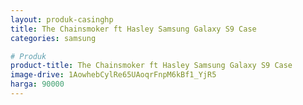 ```yaml
---
layout: produk-casinghp
title: The Chainsmoker ft Hasley Samsung Galaxy S9 Case
categories: samsung

# Produk
product-title: The Chainsmoker ft Hasley Samsung Galaxy S9 Case
image-drive: 1AowhebCylRe65UAoqrFnpM6kBf1_YjR5
harga: 90000
---
```


